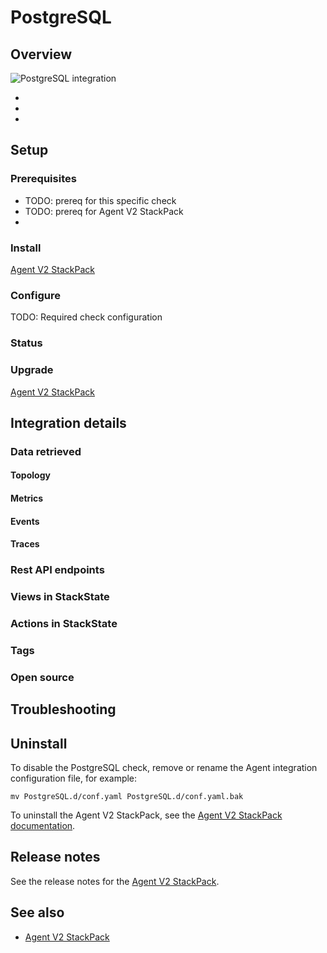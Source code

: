 # PostgreSQL

## Overview



![PostgreSQL integration](/.gitbook/assets/stackpack-agent-PostgreSQL.png)

* 
* 
* 

## Setup

### Prerequisites

* TODO: prereq for this specific check
* TODO: prereq for Agent V2 StackPack
*

### Install

[Agent V2 StackPack](/stackpacks/integrations/agent.md)

### Configure

TODO: Required check configuration

### Status

### Upgrade

[Agent V2 StackPack](/stackpacks/integrations/agent.md)

## Integration details

### Data retrieved

#### Topology

#### Metrics

#### Events

#### Traces

### Rest API endpoints

### Views in StackState

### Actions in StackState

### Tags

### Open source

## Troubleshooting

## Uninstall

To disable the PostgreSQL check, remove or rename the Agent integration configuration file, for example:

```buildoutcfg
mv PostgreSQL.d/conf.yaml PostgreSQL.d/conf.yaml.bak
```

To uninstall the Agent V2 StackPack, see the [Agent V2 StackPack documentation](/stackpacks/integrations/agent.md).

## Release notes

See the release notes for the [Agent V2 StackPack](/stackpacks/integrations/agent.md).

## See also

* [Agent V2 StackPack](/stackpacks/integrations/agent.md)

